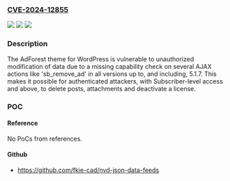 ### [CVE-2024-12855](https://cve.mitre.org/cgi-bin/cvename.cgi?name=CVE-2024-12855)
![](https://img.shields.io/static/v1?label=Product&message=AdForest&color=blue)
![](https://img.shields.io/static/v1?label=Version&message=*%3C%3D%205.1.7%20&color=brighgreen)
![](https://img.shields.io/static/v1?label=Vulnerability&message=CWE-862%20Missing%20Authorization&color=brighgreen)

### Description

The AdForest theme for WordPress is vulnerable to unauthorized modification of data due to a missing capability check on several AJAX actions like 'sb_remove_ad' in all versions up to, and including, 5.1.7. This makes it possible for authenticated attackers, with Subscriber-level access and above, to delete posts, attachments and deactivate a license.

### POC

#### Reference
No PoCs from references.

#### Github
- https://github.com/fkie-cad/nvd-json-data-feeds

